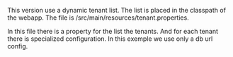 
This version use a dynamic tenant list.
The list is placed in the classpath of the webapp. The file is /src/main/resources/tenant.properties.

In this file there is a property for the list the tenants.
And for each tenant there is specialized configuration.
In this exemple we use only a db url config.
